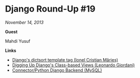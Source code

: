# Django Round-Up #19

*November 14, 2013*

**Guest**

Mahdi Yusuf

**Links**

* [Django's dictsort template tag (Ionel Cristian Mărieș)](http://blog.ionelmc.ro/2013/10/26/django-dictsort-template-tag/)
* [Digging Up Django's Class-based Views (Leonardo Giordani)](http://lgiordani.github.io/blog/2013/10/28/digging-up-django-class-based-views-1/)
* [Connector/Python Django Backend (MySQL)](https://dev.mysql.com/doc/connector-python/en/connector-python-django-backend.html)